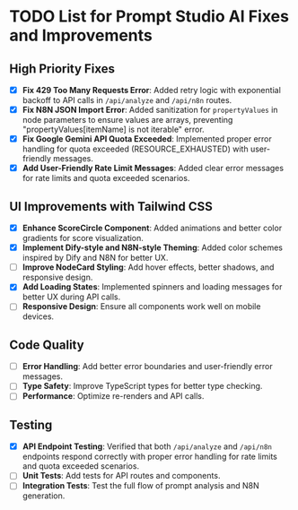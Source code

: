 # TODO List for Prompt Studio AI Fixes and Improvements

## High Priority Fixes
- [x] **Fix 429 Too Many Requests Error**: Added retry logic with exponential backoff to API calls in `/api/analyze` and `/api/n8n` routes.
- [x] **Fix N8N JSON Import Error**: Added sanitization for `propertyValues` in node parameters to ensure values are arrays, preventing "propertyValues[itemName] is not iterable" error.
- [x] **Fix Google Gemini API Quota Exceeded**: Implemented proper error handling for quota exceeded (RESOURCE_EXHAUSTED) with user-friendly messages.
- [x] **Add User-Friendly Rate Limit Messages**: Added clear error messages for rate limits and quota exceeded scenarios.

## UI Improvements with Tailwind CSS
- [x] **Enhance ScoreCircle Component**: Added animations and better color gradients for score visualization.
- [x] **Implement Dify-style and N8N-style Theming**: Added color schemes inspired by Dify and N8N for better UX.
- [ ] **Improve NodeCard Styling**: Add hover effects, better shadows, and responsive design.
- [x] **Add Loading States**: Implemented spinners and loading messages for better UX during API calls.
- [ ] **Responsive Design**: Ensure all components work well on mobile devices.

## Code Quality
- [ ] **Error Handling**: Add better error boundaries and user-friendly error messages.
- [ ] **Type Safety**: Improve TypeScript types for better type checking.
- [ ] **Performance**: Optimize re-renders and API calls.

## Testing
- [x] **API Endpoint Testing**: Verified that both `/api/analyze` and `/api/n8n` endpoints respond correctly with proper error handling for rate limits and quota exceeded scenarios.
- [ ] **Unit Tests**: Add tests for API routes and components.
- [ ] **Integration Tests**: Test the full flow of prompt analysis and N8N generation.
